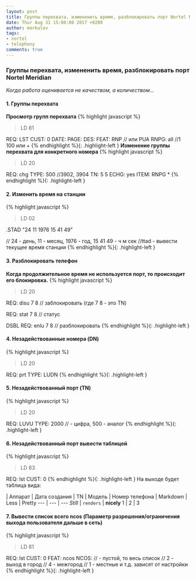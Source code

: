 ```yaml
---
layout: post
title: Группы перехвата, измененить время, разблокировать порт Nortel Meridian
date: Thur Aug 31 15:00:00 2017 +0200
author: merkulov
tags:
- nortel
- telephony
comments: true
---
```

### Группы перехвата, измененить время, разблокировать порт Nortel Meridian

*Когда работа оценивается не качеством, а количеством...*

#### 1. Группы перехвата
**Просмотр групп перехвата**
{% highlight javascript %}
>LD 81

REQ: LST 
CUST: 0
DATE:
PAGE:
DES:
FEAT: RNP   // или PUA
RNPG: all //1 100 или +
{% endhighlight %}{: .highlight-left }
**Изменение группы перехвата для конкретного номера**
{% highlight javascript %}
>LD 20

REQ: chg 
TYPE: 500 //3902, 3904
TN: 5 5
ECHG: yes
ITEM: RNPG *
{% endhighlight %}{: .highlight-left }
#### 2. Изменить время на станции
{% highlight javascript %}
>LD 02

.STAD "24 11 1976 15 41 49"

// 24 - день, 11 - месяц, 1976 - год, 15 41 49 - ч м сек
//ttad - вывести текущее время станции 
{% endhighlight %}{: .highlight-left }
#### 3. Разблокировать телефон
**Когда продолжительное время не используется порт, то происходит его блокировка.**
{% highlight javascript %}
>LD 20

REQ: disu 7 8  // заблокировать (где 7 8 - это TN)

REQ: stat 7 8 // статус 

DSBL 
REQ: enlu 7 8 // разблокировать
{% endhighlight %}{: .highlight-left }
#### 4. Незадействованные номера (DN)
{% highlight javascript %}
>LD 20

REQ: prt
TYPE: LUDN
{% endhighlight %}{: .highlight-left }
#### 5. Незадействованный порт (TN)
{% highlight javascript %}
>LD 20

REQ: LUVU
TYPE: 2000 // - цифра, 500 - аналог
{% endhighlight %}{: .highlight-left }
#### 6. Незадействованный порт вывести таблицей
{% highlight javascript %}
>LD 83

REQ: lst
CUST: 0
{% endhighlight %}{: .highlight-left }
На выходе будет таблица вида:

| Аппарат | Дата создания | TN | Модель | Номер телефона |
Markdown | Less | Pretty
--- | --- | ---
*Still* | `renders` | **nicely**
1 | 2 | 3
#### 7. Вывести список всего ncos (Параметр разрешения/ограничения выхода пользователя дальше в сеть)
{% highlight javascript %}
>LD 81

REQ: lst
CUST: 0
FEAT: ncos
NCOS: // - пустой, то весь список
// 2 - выход в город
// 4 - межгород
// 1 - местные и т.д. зависят от настройки
{% endhighlight %}{: .highlight-left }
